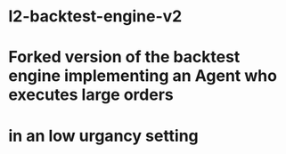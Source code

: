 # l2-backtest-engine-v2

# Forked version of the backtest engine implementing an Agent who executes large orders
# in an low urgancy setting
